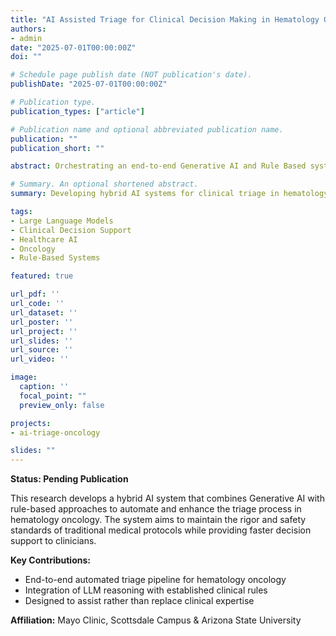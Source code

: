 ```yaml
---
title: "AI Assisted Triage for Clinical Decision Making in Hematology Oncology"
authors:
- admin
date: "2025-07-01T00:00:00Z"
doi: ""

# Schedule page publish date (NOT publication's date).
publishDate: "2025-07-01T00:00:00Z"

# Publication type.
publication_types: ["article"]

# Publication name and optional abbreviated publication name.
publication: ""
publication_short: ""

abstract: Orchestrating an end-to-end Generative AI and Rule Based system pipeline to replicate the full triage system of Classical Hematology Oncology. This work combines the reasoning capabilities of Large Language Models with established clinical protocols to assist healthcare professionals in making faster, more accurate clinical decisions.

# Summary. An optional shortened abstract.
summary: Developing hybrid AI systems for clinical triage in hematology oncology.

tags:
- Large Language Models
- Clinical Decision Support
- Healthcare AI
- Oncology
- Rule-Based Systems

featured: true

url_pdf: ''
url_code: ''
url_dataset: ''
url_poster: ''
url_project: ''
url_slides: ''
url_source: ''
url_video: ''

image:
  caption: ''
  focal_point: ""
  preview_only: false

projects:
- ai-triage-oncology

slides: ""
---
```


**Status: Pending Publication**

This research develops a hybrid AI system that combines Generative AI with rule-based approaches to automate and enhance the triage process in hematology oncology. The system aims to maintain the rigor and safety standards of traditional medical protocols while providing faster decision support to clinicians.

**Key Contributions:**
- End-to-end automated triage pipeline for hematology oncology
- Integration of LLM reasoning with established clinical rules
- Designed to assist rather than replace clinical expertise

**Affiliation:** Mayo Clinic, Scottsdale Campus & Arizona State University
